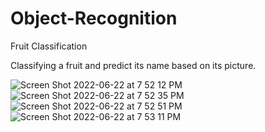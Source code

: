 # Object-Recognition
Fruit Classification

Classifying a fruit and predict its name based on its picture.


![Screen Shot 2022-06-22 at 7 52 12 PM](https://user-images.githubusercontent.com/97193403/175137866-e71bb8e0-92d9-42fe-9c22-0f2686b56ff5.png)
![Screen Shot 2022-06-22 at 7 52 35 PM](https://user-images.githubusercontent.com/97193403/175137920-f448149d-2c89-4a3f-90a5-5856ac9e3677.png)
![Screen Shot 2022-06-22 at 7 52 51 PM](https://user-images.githubusercontent.com/97193403/175137979-6203538a-85e2-46a9-a3b0-81bef8f739a5.png)
![Screen Shot 2022-06-22 at 7 53 11 PM](https://user-images.githubusercontent.com/97193403/175138000-895e7b16-272e-4fa9-aca9-bf58dca5633e.png)
